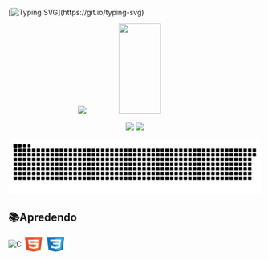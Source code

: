 [![Typing SVG](https://readme-typing-svg.demolab.com?font=Lexend+Giga&pause=3000&color=58A6FF&size=35&center=true&vCenter=true&width=1000&background=0D111700&lines=Olá+Mundo,+Meu+nome+é+Maicon!)](https://git.io/typing-svg)

<div align="center">
 <a>
   <img height="175em" src="https://github-readme-stats.vercel.app/api?username=maiconroch06&show_icons=true&hide_border=true&theme=github_dark"/>
   <!-- Grafico de rosca das linguagens <img height="180em" src="https://github-readme-stats.vercel.app/api/top-langs/?username=maiconroch06&layout=donut&theme=github_dark" /> -->
   <img width="41%" height="180px" src="https://github-readme-stats.vercel.app/api/top-langs/?username=maiconroch06&layout=compact&hide_border=true&theme=github_dark"/>
 </a>
  
  <!-- Intagram não organizado
  <a href="https://www.instagram.com/inserir_nome_do_perfil/" target="_blank"><img src="https://img.shields.io/badge/-Instagram-%23E4405F?style=for-the-badge&logo=instagram&logoColor=white" target="_blank"></a> -->
  <a href = "mailto:maiconpablo588@gmail.com"><img src="https://img.shields.io/badge/-Gmail-%23333?style=for-the-badge&logo=gmail&logoColor=white" target="_blank"></a>
  <a href="https://www.linkedin.com/in/maicon-rocha-93b562301/" target="_blank"><img src="https://img.shields.io/badge/-LinkedIn-%230077B5?style=for-the-badge&logo=linkedin&logoColor=white" target="_blank"></a>

 <picture>
   <source media="(prefers-color-scheme: dark)" srcset="https://raw.githubusercontent.com/maiconroch06/maiconroch06/output/github-contribution-grid-snake-dark.svg">
   <source media="(prefers-color-scheme: light)" srcset="https://raw.githubusercontent.com/maiconroch06/maiconroch06/output/github-contribution-grid-snake.svg">
   <img alt="github contribution grid snake animation" src="https://raw.githubusercontent.com/maiconroch06/maiconroch06/output/github-contribution-grid-snake.svg">
 </picture>
</div>

## 📚Apredendo
<div>
 <img align="center" alt="C" height="30" width="40" src="https://cdn.jsdelivr.net/gh/devicons/devicon/icons/c/c-original.svg" /> 
 <img align="center" alt="HTML" height="30" width="40" src="https://raw.githubusercontent.com/devicons/devicon/master/icons/html5/html5-original.svg">
 <img align="center" alt="CSS" height="30" width="40" src="https://raw.githubusercontent.com/devicons/devicon/master/icons/css3/css3-original.svg">
</div>
